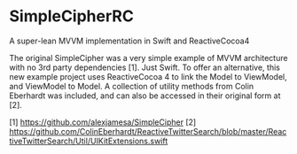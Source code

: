 # SimpleCipherRC
A super-lean MVVM implementation in Swift and ReactiveCocoa4

The original SimpleCipher was a very simple example of MVVM architecture with no 3rd party dependencies [1]. Just Swift. To offer an alternative, this new example project uses ReactiveCocoa 4 to link the Model to ViewModel, and ViewModel to Model. A collection of utility methods from Colin Eberhardt was included, and can also be accessed in their original form at [2].

[1] https://github.com/alexjamesa/SimpleCipher
[2] https://github.com/ColinEberhardt/ReactiveTwitterSearch/blob/master/ReactiveTwitterSearch/Util/UIKitExtensions.swift
